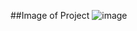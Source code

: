 ##Image of Project
![image](https://github.com/user-attachments/assets/d56cb25f-366f-4444-b3f5-cb614af1de4b)
